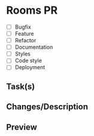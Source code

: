 # Rooms PR

- [ ] Bugfix
- [ ] Feature
- [ ] Refactor
- [ ] Documentation
- [ ] Styles
- [ ] Code style
- [ ] Deployment

## Task(s)

<!--- Your ticket url(s) goes here -->

## Changes/Description

<!-- Your changes/description goes here -->

## Preview

<!-- Screenshots and/or videos goes here -->
